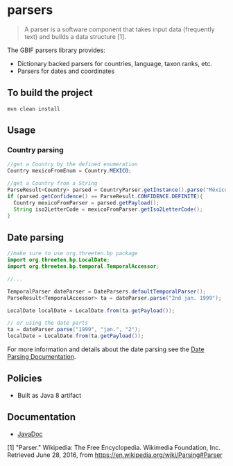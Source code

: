 # parsers

> A parser is a software component that takes input data (frequently text) and builds a data structure [1].


The GBIF parsers library provides:
 * Dictionary backed parsers for countries, language, taxon ranks, etc.
 * Parsers for dates and coordinates

## To build the project
```
mvn clean install
```

## Usage
### Country parsing
```java
//get a Country by the defined enumeration
Country mexicoFromEnum = Country.MEXICO;

//get a Country from a String
ParseResult<Country> parsed = CountryParser.getInstance().parse("México");
if (parsed.getConfidence() == ParseResult.CONFIDENCE.DEFINITE){
  Country mexicoFromParser = parsed.getPayload();
  String iso2LetterCode = mexicoFromParser.getIso2LetterCode();
}

```

## Date parsing

```java
//make sure to use org.threeten.bp package
import org.threeten.bp.LocalDate;
import org.threeten.bp.temporal.TemporalAccessor;

//...

TemporalParser dateParser = DateParsers.defaultTemporalParser();
ParseResult<TemporalAccessor> ta = dateParser.parse("2nd jan. 1999");

LocalDate localDate = LocalDate.from(ta.getPayload());

// or using the date parts
ta = dateParser.parse("1999", "jan.", "2");
localDate = LocalDate.from(ta.getPayload());
```
For more information and details about the date parsing see the [Date Parsing Documentation](/assets/DateParsingDocumentation.md).


## Policies
 * Built as Java 8 artifact
 
## Documentation
 * [JavaDoc](https://gbif.github.io/parsers/apidocs/)

[1] "Parser." Wikipedia: The Free Encyclopedia. Wikimedia Foundation, Inc. Retrieved June 28, 2016, from <https://en.wikipedia.org/wiki/Parsing#Parser>
